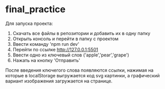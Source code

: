 # final_practice

Для запуска проекта:
1. Скачать все файлы в репозитории и добавить их в одну папку
2. Открыть консоль и перейти в папку с проектом
3. Ввести команду 'npm run dev'
4. Перейти по ссылке http://127.0.0.1:5501
5. Ввести одно из ключевый слов ('apple','pear','grape')
6. Нажать на кнопку 'Отправить'

После введения ключегого слова появляются ссылки, нажимая на которые в localStorage выгружается код svg картинки, а графический вариант изображения загружается на странице.
